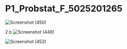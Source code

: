 # P1_Probstat_F_5025201265

![Screenshot (450)](https://user-images.githubusercontent.com/103361453/162615456-7594ec27-89a5-4961-bd9b-e66a2cd928d0.png)

2.b
![Screenshot (448)](https://user-images.githubusercontent.com/103361453/162615658-85436cf9-f8dd-4898-a351-2a9c6a1b83e7.png)

![Screenshot (452)](https://user-images.githubusercontent.com/103361453/162615931-f96239b0-bda1-4425-b59d-4ed31859d95b.png)
